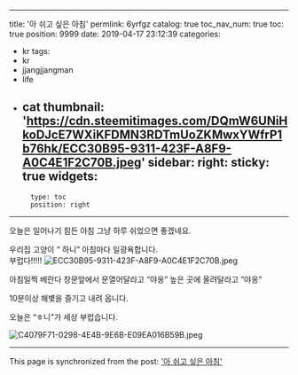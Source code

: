 
---
title: '아 쉬고 싶은 아침'
permlink: 6yrfgz
catalog: true
toc_nav_num: true
toc: true
position: 9999
date: 2019-04-17 23:12:39
categories:
- kr
tags:
- kr
- jjangjjangman
- life
- cat
thumbnail: 'https://cdn.steemitimages.com/DQmW6UNiHkoDJcE7WXiKFDMN3RDTmUoZKMwxYWfrP1b76hk/ECC30B95-9311-423F-A8F9-A0C4E1F2C70B.jpeg'
sidebar:
    right:
        sticky: true
widgets:
    -
        type: toc
        position: right
---


오늘은 일어나기 힘든 아침
그냥 하루 쉬었으면 좋겠네요. 

우리집 고양이 “ 하니” 아침마다 일광욕합니다.  
부럽다!!!!!
![ECC30B95-9311-423F-A8F9-A0C4E1F2C70B.jpeg](https://cdn.steemitimages.com/DQmW6UNiHkoDJcE7WXiKFDMN3RDTmUoZKMwxYWfrP1b76hk/ECC30B95-9311-423F-A8F9-A0C4E1F2C70B.jpeg)

아침일찍 베란다 창문앞에서 문열어달라고 “야옹” 
높은 곳에 올려달라고 “야옹”

10분이상 해볓을 즐기고 내려 옵니다. 


오늘은 “ㅎ니”가 세상 부럽습니다. 

![C4079F71-0298-4E4B-9E6B-E09EA016B59B.jpeg](https://cdn.steemitimages.com/DQmfDEGUZV4yPWaaNUQQSsWzBgoGQRaEspnXFadp7xysc38/C4079F71-0298-4E4B-9E6B-E09EA016B59B.jpeg)

- - -

This page is synchronized from the post: ['아 쉬고 싶은 아침'](https://steemit.com/@kingbit/6yrfgz)
